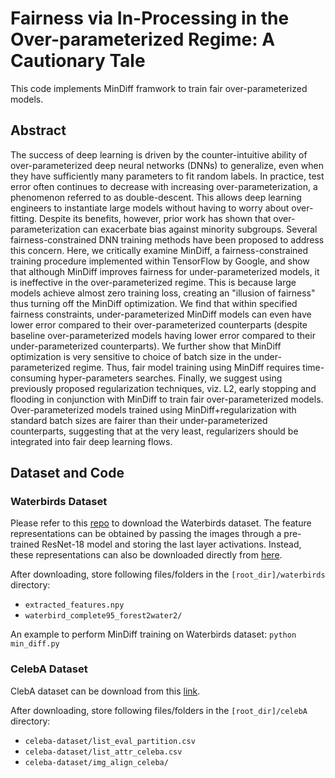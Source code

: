 # Fairness via In-Processing in the Over-parameterized Regime: A Cautionary Tale
This code implements MinDiff framwork to train fair over-parameterized models.  

## Abstract
The success of deep learning is driven by the counter-intuitive ability of over-parameterized deep neural networks (DNNs) to generalize, even when they have sufficiently many parameters to fit random labels. In practice, test error often continues to decrease with increasing over-parameterization, a phenomenon referred to as double-descent. This allows deep learning engineers to instantiate large models without having to worry about over-fitting. Despite its benefits, however, prior work has shown that over-parameterization can exacerbate bias against minority subgroups. Several fairness-constrained DNN training methods have been proposed to address this concern. Here, we critically examine MinDiff, a fairness-constrained training procedure implemented within TensorFlow by Google, and show that although MinDiff improves fairness for under-parameterized models, it is ineffective in the over-parameterized regime. This is because large models achieve almost zero training loss, creating an "illusion of fairness" thus turning off the MinDiff optimization. We find that within specified fairness constraints, under-parameterized MinDiff models can even have lower error compared to their over-parameterized counterparts (despite baseline over-parameterized models having lower error compared to their under-parameterized counterparts). We further show that MinDiff optimization is very sensitive to choice of batch size in the under-parameterized regime. Thus, fair model training using MinDiff requires time-consuming hyper-parameters searches. Finally, we suggest using previously proposed regularization techniques, viz. L2, early stopping and flooding in conjunction with MinDiff to train fair over-parameterized models. Over-parameterized models trained using MinDiff+regularization with standard batch sizes are fairer than their under-parameterized counterparts, suggesting that at the very least, regularizers should be integrated into fair deep learning flows.

## Dataset and Code

### Waterbirds Dataset
Please refer to this [repo](https://github.com/kohpangwei/group_DRO) to download the Waterbirds dataset. The feature representations can be obtained by passing the images through a pre-trained ResNet-18 model and storing the last layer activations. Instead, these representations can also be downloaded directly from [here](https://worksheets.codalab.org/bundles/0x7e85a2f71a8545e9a81221d3142cb05a).  

After downloading, store following files/folders in the `[root_dir]/waterbirds` directory:

- `extracted_features.npy`
- `waterbird_complete95_forest2water2/`

An example to perform MinDiff training on Waterbirds dataset: ```python min_diff.py```  

### CelebA Dataset
ClebA dataset can be download from this [link](https://www.kaggle.com/jessicali9530/celeba-dataset).

After downloading, store following files/folders in the `[root_dir]/celebA` directory:

- `celeba-dataset/list_eval_partition.csv`
- `celeba-dataset/list_attr_celeba.csv`
- `celeba-dataset/img_align_celeba/`

